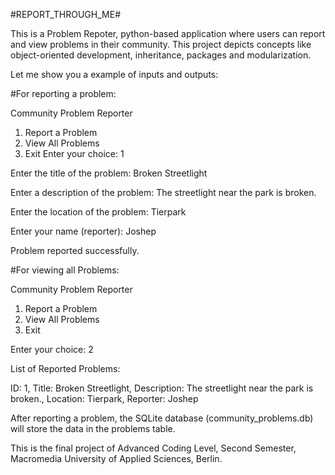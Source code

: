 #REPORT_THROUGH_ME#

This is a Problem Repoter, python-based application where users can report and view problems in their community.
This project depicts concepts like object-oriented development, inheritance, packages and modularization.

Let me show you a example of inputs and outputs:

#For reporting a problem:

Community Problem Reporter
1. Report a Problem
2. View All Problems
3. Exit
Enter your choice: 1

Enter the title of the problem: Broken Streetlight

Enter a description of the problem: The streetlight near the park is broken.

Enter the location of the problem: Tierpark

Enter your name (reporter): Joshep

Problem reported successfully.

#For viewing all Problems:

Community Problem Reporter

1. Report a Problem
2. View All Problems
3. Exit
   
Enter your choice: 2

List of Reported Problems:

ID: 1, 
Title: Broken Streetlight, 
Description: The streetlight near the park is broken., 
Location: Tierpark,
Reporter: Joshep

After reporting a problem, the SQLite database (community_problems.db) will store the data in the problems table.

This is the final project of Advanced Coding Level, Second Semester, Macromedia University of Applied Sciences, Berlin.
